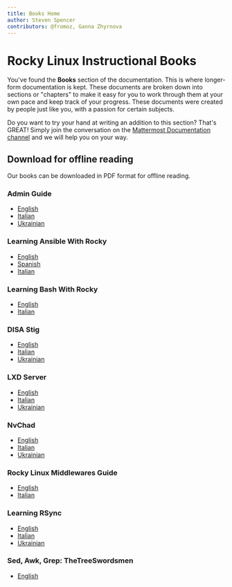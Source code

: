 ```yaml
---
title: Books Home
author: Steven Spencer
contributors: @fromoz, Ganna Zhyrnova
---
```


# Rocky Linux Instructional Books

You've found the **Books** section of the documentation. This is where longer-form documentation is kept. These documents are broken down into sections or "chapters" to make it easy for you to work through them at your own pace and keep track of your progress. These documents were created by people just like you, with a passion for certain subjects.

Do you want to try your hand at writing an addition to this section? That's GREAT! Simply join the conversation on the [Mattermost Documentation channel](https://chat.rockylinux.org/rocky-linux/channels/documentation) and we will help you on your way.

## Download for offline reading

Our books can be downloaded in PDF format for offline reading.

### Admin Guide

* [English](https://rocky-linux.github.io/documentation/RockyLinuxAdminGuide.pdf)
* [Italian](https://rocky-linux.github.io/documentation/RockyLinuxAdminGuide.it.pdf)
* [Ukrainian](https://rocky-linux.github.io/documentation/RockyLinuxAdminGuide.uk.pdf)

### Learning Ansible With Rocky

* [English](https://rocky-linux.github.io/documentation/LearningAnsibleWithRocky.pdf)
* [Spanish](https://rocky-linux.github.io/documentation/LearningAnsibleWithRocky.es.pdf)
* [Italian](https://rocky-linux.github.io/documentation/LearningAnsibleWithRocky.it.pdf)

### Learning Bash With Rocky

* [English](https://rocky-linux.github.io/documentation/LearningBashWithRocky.pdf)
* [Italian](https://rocky-linux.github.io/documentation/LearningBashWithRocky.it.pdf)

### DISA Stig

* [English](https://rocky-linux.github.io/documentation/Disa_stig_rocky_linux.pdf)
* [Italian](https://rocky-linux.github.io/documentation/Disa_stig_rocky_linux.it.pdf)
* [Ukrainian](https://rocky-linux.github.io/documentation/Disa_stig_rocky_linux.uk.pdf)

### LXD Server

* [English](https://rocky-linux.github.io/documentation/lxd_server_rocky_linux.pdf)
* [Italian](https://rocky-linux.github.io/documentation/lxd_server_rocky_linux.it.pdf)
* [Ukrainian](https://rocky-linux.github.io/documentation/lxd_server_rocky_linux.uk.pdf)

### NvChad

* [English](https://rocky-linux.github.io/documentation/NvChad.pdf)
* [Italian](https://rocky-linux.github.io/documentation/NvChad.it.pdf)
* [Ukrainian](https://rocky-linux.github.io/documentation/NvChad.uk.pdf)

### Rocky Linux Middlewares Guide

* [English](https://rocky-linux.github.io/documentation/RockyLinuxMiddlewaresGuide.pdf)
* [Italian](https://rocky-linux.github.io/documentation/RockyLinuxMiddlewaresGuide.it.pdf)

### Learning RSync

* [English](https://rocky-linux.github.io/documentation/learning_rsync_rocky_linux.pdf)
* [Italian](https://rocky-linux.github.io/documentation/learning_rsync_rocky_linux.it.pdf)
* [Ukrainian](https://rocky-linux.github.io/documentation/learning_rsync_rocky_linux.uk.pdf)

### Sed, Awk, Grep: TheTreeSwordsmen

* [English](https://rocky-linux.github.io/documentation/Sed_Awk_Grep_TheTreeSwordsmen.pdf)

